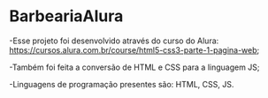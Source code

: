 # BarbeariaAlura

-Esse projeto foi desenvolvido através do curso do Alura: https://cursos.alura.com.br/course/html5-css3-parte-1-pagina-web;

-Também foi feita a conversão de HTML e CSS para a linguagem JS;

-Linguagens de programação presentes são: HTML, CSS, JS.
